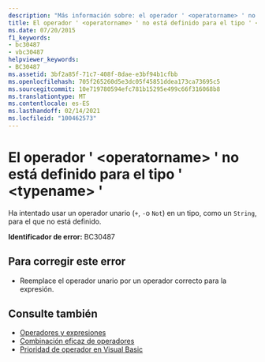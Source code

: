 ```yaml
---
description: "Más información sobre: el operador ' <operatorname> ' no está definido para el tipo ' <typename> '"
title: El operador ' <operatorname> ' no está definido para el tipo ' <typename> '
ms.date: 07/20/2015
f1_keywords:
- bc30487
- vbc30487
helpviewer_keywords:
- BC30487
ms.assetid: 3bf2a85f-71c7-408f-8dae-e3bf94b1cfbb
ms.openlocfilehash: 705f265260d5e3dc05f45851ddea173ca73695c5
ms.sourcegitcommit: 10e719780594efc781b15295e499c66f316068b8
ms.translationtype: MT
ms.contentlocale: es-ES
ms.lasthandoff: 02/14/2021
ms.locfileid: "100462573"
---
```

# <a name="operator-operatorname-is-not-defined-for-type-typename"></a>El operador ' \<operatorname> ' no está definido para el tipo ' \<typename> '

Ha intentado usar un operador unario (`+`, `-`o `Not`) en un tipo, como un `String`, para el que no está definido.  
  
 **Identificador de error:** BC30487  
  
## <a name="to-correct-this-error"></a>Para corregir este error  
  
- Reemplace el operador unario por un operador correcto para la expresión.  
  
## <a name="see-also"></a>Consulte también

- [Operadores y expresiones](../programming-guide/language-features/operators-and-expressions/index.md)
- [Combinación eficaz de operadores](../programming-guide/language-features/operators-and-expressions/efficient-combination-of-operators.md)
- [Prioridad de operador en Visual Basic](../language-reference/operators/operator-precedence.md)
